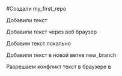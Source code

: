 ﻿#Создали my_first_repo

Добавили текст 

Добавили текст через веб браузер 

Добавим текст локально

Добавили текст в новой ветке new_branch


Разрешаем конфликт текст в браузере в


